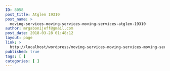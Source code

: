```yaml
---
ID: 8058
post_title: Atglen 19310
post_name: >
  moving-services-moving-services-moving-services-atglen-19310
author: mrgabonijeff@gmail.com
post_date: 2018-03-28 01:48:12
layout: page
link: >
  http://localhost/wordpress/moving-services-moving-services-moving-services-atglen-19310/
published: true
tags: [ ]
categories: [ ]
---
```


